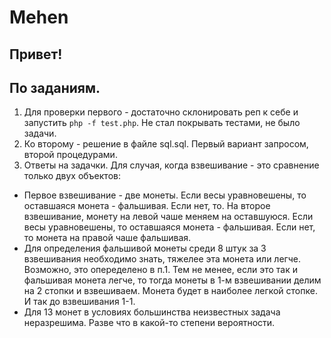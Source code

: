 # Mehen

## Привет!

## По заданиям.

1. Для проверки первого - достаточно склонировать реп к себе и запустить `php -f test.php`. Не стал покрывать тестами, не было задачи. 
2. Ко второму - решение в файле sql.sql. Первый вариант запросом, второй процедурами. 
3. Ответы на задачки. Для случая, когда взвешивание - это сравнение только двух объектов:
* Первое взвешивание - две монеты. Если весы уравновешены, то оставшаяся монета - фальшивая. Если нет, то. На второе взвешивание, монету на левой чаше меняем на оставшуюся.  Если весы уравновешены, то оставшаяся монета - фальшивая. Если нет, то монета на правой чаше фальшивая.
* Для определения фальшивой монеты среди 8 штук за 3 взвешивания необходимо знать, тяжелее эта монета или легче. Возможно, это опеределено в п.1. Тем не менее, если это так и фальшивая монета легче, то тогда монеты в 1-м взвешивании делим на 2 стопки и взвешиваем. Монета будет в наиболее легкой стопке. И так до взвешивания 1-1.
* Для 13 монет в условиях большинства неизвестных задача неразрешима. Разве что в какой-то степени вероятности. 